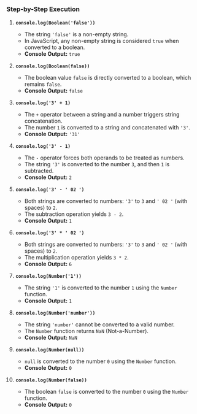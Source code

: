### Step-by-Step Execution

1. **`console.log(Boolean('false'))`**
   - The string `'false'` is a non-empty string.
   - In JavaScript, any non-empty string is considered `true` when converted to a boolean.
   - **Console Output:** `true`

2. **`console.log(Boolean(false))`**
   - The boolean value `false` is directly converted to a boolean, which remains `false`.
   - **Console Output:** `false`

3. **`console.log('3' + 1)`**
   - The `+` operator between a string and a number triggers string concatenation.
   - The number `1` is converted to a string and concatenated with `'3'`.
   - **Console Output:** `'31'`

4. **`console.log('3' - 1)`**
   - The `-` operator forces both operands to be treated as numbers.
   - The string `'3'` is converted to the number `3`, and then `1` is subtracted.
   - **Console Output:** `2`

5. **`console.log('3' - ' 02 ')`**
   - Both strings are converted to numbers: `'3'` to `3` and `' 02 '` (with spaces) to `2`.
   - The subtraction operation yields `3 - 2`.
   - **Console Output:** `1`

6. **`console.log('3' * ' 02 ')`**
   - Both strings are converted to numbers: `'3'` to `3` and `' 02 '` (with spaces) to `2`.
   - The multiplication operation yields `3 * 2`.
   - **Console Output:** `6`

7. **`console.log(Number('1'))`**
   - The string `'1'` is converted to the number `1` using the `Number` function.
   - **Console Output:** `1`

8. **`console.log(Number('number'))`**
   - The string `'number'` cannot be converted to a valid number.
   - The `Number` function returns `NaN` (Not-a-Number).
   - **Console Output:** `NaN`

9. **`console.log(Number(null))`**
   - `null` is converted to the number `0` using the `Number` function.
   - **Console Output:** `0`

10. **`console.log(Number(false))`**
    - The boolean `false` is converted to the number `0` using the `Number` function.
    - **Console Output:** `0`
